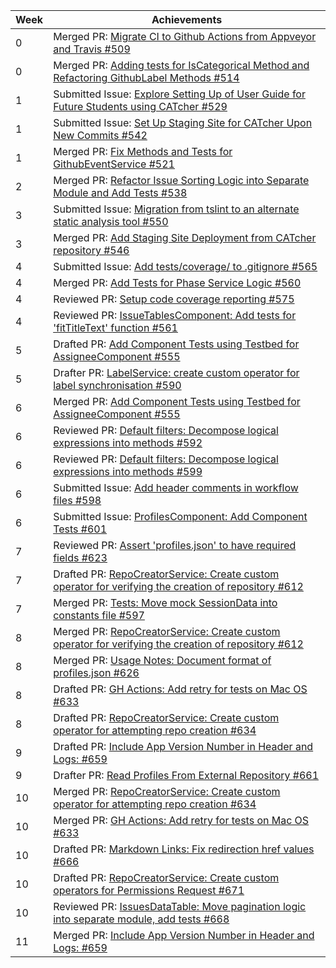 | Week | Achievements                                                                                                                                 |
| ---- | -------------------------------------------------------------------------------------------------------------------------------------------- |
| 0    | Merged PR: [Migrate CI to Github Actions from Appveyor and Travis #509](https://github.com/CATcher-org/CATcher/pull/509)                     |
| 0    | Merged PR: [Adding tests for IsCategorical Method and Refactoring GithubLabel Methods #514](https://github.com/CATcher-org/CATcher/pull/514) |
| 1    | Submitted Issue: [Explore Setting Up of User Guide for Future Students using CATcher #529](https://github.com/CATcher-org/CATcher/issues/529) |
| 1    | Submitted Issue: [Set Up Staging Site for CATcher Upon New Commits #542](https://github.com/CATcher-org/CATcher/issues/542) |
| 1    | Merged PR: [Fix Methods and Tests for GithubEventService #521](https://github.com/CATcher-org/CATcher/pull/521) |
| 2    | Merged PR: [Refactor Issue Sorting Logic into Separate Module and Add Tests #538](https://github.com/CATcher-org/CATcher/pull/538) |
| 3    | Submitted Issue: [Migration from tslint to an alternate static analysis tool #550](https://github.com/CATcher-org/CATcher/issues/550) |
| 3    | Merged PR: [Add Staging Site Deployment from CATcher repository #546](https://github.com/CATcher-org/CATcher/pull/546) |
| 4    | Submitted Issue: [Add tests/coverage/ to .gitignore #565](https://github.com/CATcher-org/CATcher/issues/565) |
| 4    | Merged PR: [Add Tests for Phase Service Logic #560](https://github.com/CATcher-org/CATcher/pull/560) |
| 4    | Reviewed PR: [Setup code coverage reporting #575](https://github.com/CATcher-org/CATcher/pull/575) |
| 4    | Reviewed PR: [IssueTablesComponent: Add tests for 'fitTitleText' function #561](https://github.com/CATcher-org/CATcher/pull/561) |
| 5    | Drafted PR: [Add Component Tests using Testbed for AssigneeComponent #555](https://github.com/CATcher-org/CATcher/pull/555) |
| 5    | Drafter PR: [LabelService: create custom operator for label synchronisation #590](https://github.com/CATcher-org/CATcher/pull/590) |
| 6    | Merged PR: [Add Component Tests using Testbed for AssigneeComponent #555](https://github.com/CATcher-org/CATcher/pull/555) |
| 6    | Reviewed PR: [Default filters: Decompose logical expressions into methods #592](https://github.com/CATcher-org/CATcher/pull/592) |
| 6    | Reviewed PR: [Default filters: Decompose logical expressions into methods #599](https://github.com/CATcher-org/CATcher/pull/599) |
| 6    | Submitted Issue: [Add header comments in workflow files #598](https://github.com/CATcher-org/CATcher/issues/598) |
| 6    | Submitted Issue: [ProfilesComponent: Add Component Tests #601](https://github.com/CATcher-org/CATcher/issues/601) |
| 7    | Reviewed PR: [Assert 'profiles.json' to have required fields #623](https://github.com/CATcher-org/CATcher/pull/623) |
| 7    | Drafted PR: [RepoCreatorService: Create custom operator for verifying the creation of repository #612](https://github.com/CATcher-org/CATcher/pull/612) | 
| 7    | Merged PR: [Tests: Move mock SessionData into constants file #597](https://github.com/CATcher-org/CATcher/pull/597) | 
| 8    | Merged PR: [RepoCreatorService: Create custom operator for verifying the creation of repository #612](https://github.com/CATcher-org/CATcher/pull/612) | 
| 8    | Merged PR: [Usage Notes: Document format of profiles.json #626](https://github.com/CATcher-org/CATcher/pull/626) | 
| 8    | Drafted PR: [GH Actions: Add retry for tests on Mac OS #633](https://github.com/CATcher-org/CATcher/pull/633) | 
| 8    | Drafted PR: [RepoCreatorService: Create custom operator for attempting repo creation #634](https://github.com/CATcher-org/CATcher/pull/634) | 
| 9    | Drafted PR: [Include App Version Number in Header and Logs: #659](https://github.com/CATcher-org/CATcher/pull/659) |
| 9    | Drafter PR: [Read Profiles From External Repository #661](https://github.com/CATcher-org/CATcher/pull/661) |
| 10   | Merged PR: [RepoCreatorService: Create custom operator for attempting repo creation #634](https://github.com/CATcher-org/CATcher/pull/634) | 
| 10   | Merged PR: [GH Actions: Add retry for tests on Mac OS #633](https://github.com/CATcher-org/CATcher/pull/633) | 
| 10   | Drafted PR: [Markdown Links: Fix redirection href values #666](https://github.com/CATcher-org/CATcher/pull/666) |
| 10   | Drafted PR: [RepoCreatorService: Create custom operators for Permissions Request #671](https://github.com/CATcher-org/CATcher/pull/671) |
| 10   | Reviewed PR: [IssuesDataTable: Move pagination logic into separate module, add tests #668](https://github.com/CATcher-org/CATcher/pull/668) |
| 11   | Merged PR: [Include App Version Number in Header and Logs: #659](https://github.com/CATcher-org/CATcher/pull/659) | 
